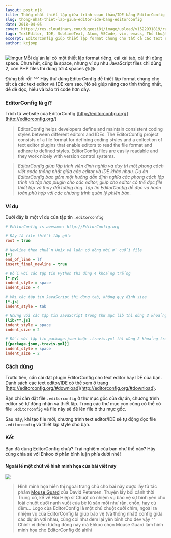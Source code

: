 ```yaml
---
layout: post.njk
title: Thống nhất thiết lập giữa trình soạn thảo/IDE bằng EditorConfig
slug: thong-nhat-thiet-lap-giua-editor-ide-bang-editorconfig
date: 2018-04-05
cover: https://res.cloudinary.com/duqeezi8j/image/upload/v1522931819/rzEmfCM_gi7afh.jpg
tags: TextEditor, IDE, SublimeText, Atom, VSCode, vim, emacs, Thủ thuật
excerpt: EditorConfig giúp thiết lập format chung cho tất cả các text editor và IDE; nhờ đó giúp nâng cao tính thống nhất, dễ đọc, hiểu và bảo trì code hơn.
author: kcjpop
---
```


![Imgur](https://res.cloudinary.com/duqeezi8j/image/upload/v1507300408/tweet-editorconfig_lssmtc.png)
Mỗi dự án lại có một thiết lập format riêng, cái xài tab, cái thì dùng space. Chưa hết, cũng là space, nhưng ví dụ như JavaScript files chỉ dùng 2, còn PHP files thì dùng tới 4 spaces @.@

Đừng bối rối! ^^' Hãy thử dùng EditorConfig để thiết lập format chung cho tất cả các text editor và IDE xem sao. Nó sẽ giúp nâng cao tính thống nhất, để dễ đọc, hiểu và bảo trì code hơn đấy.

### EditorConfig là gì?

Trích từ website của EditorConfig [http://editorconfig.org/](http://editorconfig.org/)

> EditorConfig helps developers define and maintain consistent coding styles between different editors and IDEs. The EditorConfig project consists of a file format for defining coding styles and a collection of text editor plugins that enable editors to read the file format and adhere to defined styles. EditorConfig files are easily readable and they work nicely with version control systems.

> _EditorConfig giúp lập trình viên định nghĩa và duy trì một phong cách viết code thống nhất giữa các editor và IDE khác nhau. Dự án EditorConfig bao gồm một hướng dẫn định nghĩa các phong cách lập trình và tập hợp plugin cho các editor, giúp cho editor có thể đọc file thiết lập và thay đổi tương ứng. Tập tin EditorConfig dễ đọc và hoàn toàn phù hợp với các chương trình quản lý phiên bản._

### Ví dụ

Dưới đây là một ví dụ của tập tin `.editorconfig`

```ini
# EditorConfig is awesome: http://EditorConfig.org

# Đây là file thiết lập gốc
root = true

# Newline theo chuẩn Unix và luôn có dòng mới ở cuối file
[*]
end_of_line = lf
insert_final_newline = true

# Đối với các tập tin Python thì dùng 4 khoảng trắng
[*.py]
indent_style = space
indent_size = 4

# Với các tập tin JavaScript thì dùng tab, không quy định size
[*.js]
indent_style = tab

# Nhưng với các tập tin JavaScript trong thư mục lib thì dùng 2 khoảng trắng
[lib/**.js]
indent_style = space
indent_size = 2

# Đối với tập tin package.json hoặc .travis.yml thì dùng 2 khoảng trắng
[{package.json,.travis.yml}]
indent_style = space
indent_size = 2
```

### Cách dùng

Trước tiên, cần cài đặt plugin EditorConfig cho text editor hay IDE của bạn. Danh sách các text editor/IDE có thể xem ở trang [http://editorconfig.org/#download](http://editorconfig.org/#download).

Bạn chỉ cần đặt file `.editorconfig` ở thư mục gốc của dự án, chương trình editor sẽ tự động nhận và thiết lập. Trong các thư mục con cũng có thể có file `.editorconfig` và file này sẽ đè lên file ở thư mục gốc.

Sau này, khi tạo file mới, chương trình text editor/IDE sẽ tự động đọc file `.editorconfig` và thiết lập style cho bạn.

### Kết
Bạn đã dùng EditorConfig chưa? Trải nghiệm của bạn như thế nào? Hãy cùng chia sẻ với Ehkoo ở phần bình luận phía dưới nhé!

#### Ngoài lề một chút về hình minh họa của bài viết này

![](https://res.cloudinary.com/duqeezi8j/image/upload/v1522932790/latest_mhcoyu.jpg)

> Hình minh họa hiển thị ngoài trang chủ cho bài này được lấy từ tác phẩm [Mouse Guard](https://www.wikiwand.com/en/Mouse_Guard) của David Petersen. Truyện lấy bối cảnh thời Trung cổ, kể về Hội Hiệp sĩ Chuột có nhiệm vụ bảo vệ sự bình yên cho loài chuột dưới nanh vuốt của bè lũ săn mồi như rắn, chồn, hay cú đêm... Logo của EditorConfig là một chú chuột cưỡi chim, ngoài ra nhiệm vụ của EditorConfig là giúp bảo vệ (và thống nhất) config giữa các dự án với nhau, cũng coi như đem lại yên bình cho dev vậy ^^ Chính vì điểm tương đồng này mà Ehkoo chọn Mouse Guard làm hình minh họa cho EditorConfig đó ahihi

